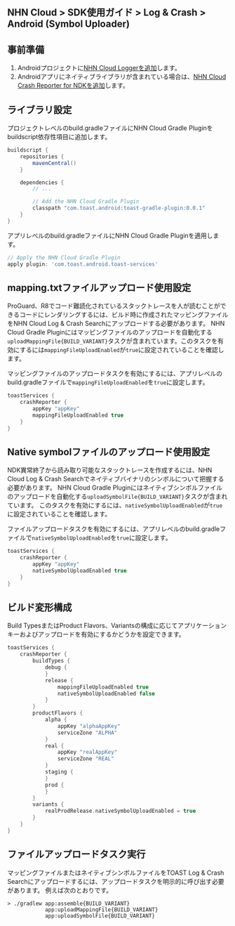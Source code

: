 ## NHN Cloud > SDK使用ガイド > Log & Crash > Android (Symbol Uploader)

## 事前準備

1. Androidプロジェクトに[NHN Cloud Loggerを追加](/nhncloud/ja/nhncloud-sdk/log-collector-android/)します。
2. Androidアプリにネイティブライブラリが含まれている場合は、[NHN Cloud Crash Reporter for NDKを追加](/nhncloud/ja/nhncloud-sdk/log-collector-ndk/)します。

## ライブラリ設定

プロジェクトレベルのbuild.gradleファイルにNHN Cloud Gradle Pluginをbuildscript依存性項目に追加します。

```groovy
buildscript {
    repositories {
        mavenCentral()
    }

    dependencies {
        // ...

        // Add the NHN Cloud Gradle Plugin
        classpath "com.toast.android:toast-gradle-plugin:0.0.1"
    }
}
```

アプリレベルのbuild.gradleファイルにNHN Cloud Gradle Pluginを適用します。

```groovy
// Apply the NHN Cloud Gradle Plugin
apply plugin: 'com.toast.android.toast-services'
```

## mapping.txtファイルアップロード使用設定

ProGuard、R8でコード難読化されているスタックトレースを人が読むことができるコードにレンダリングするには、ビルド時に作成されたマッピングファイルをNHN Cloud Log & Crash Searchにアップロードする必要があります。
NHN Cloud Gradle Pluginにはマッピングファイルのアップロードを自動化する`uploadMappingFile{BUILD_VARIANT}`タスクが含まれています。このタスクを有効にするには`mappingFileUploadEnabled`が`true`に設定されていることを確認します。


マッピングファイルのアップロードタスクを有効にするには、アプリレベルのbuild.gradleファイルで`mappingFileUploadEnabled`を`true`に設定します。

```groovy
toastServices {
    crashReporter {
        appKey "appKey"
        mappingFileUploadEnabled true
    }
}
```

## Native symbolファイルのアップロード使用設定

NDK異常終了から読み取り可能なスタックトレースを作成するには、NHN Cloud Log & Crash Searchでネイティブバイナリのシンボルについて把握する必要があります。
NHN Cloud Gradle Pluginにはネイティブシンボルファイルのアップロードを自動化する`uploadSymbolFile{BUILD_VARIANT}`タスクが含まれています。
このタスクを有効にするには、`nativeSymbolUploadEnabled`が`true`に設定されていることを確認します。

ファイルアップロードタスクを有効にするには、アプリレベルのbuild.gradleファイルで`nativeSymbolUploadEnabled`を`true`に設定します。

```groovy
toastServices {
    crashReporter {
        appKey "appKey"
        nativeSymbolUploadEnabled true
    }
}
```

## ビルド変形構成

Build TypesまたはProduct Flavors、Variantsの構成に応じてアプリケーションキーおよびアップロードを有効にするかどうかを設定できます。

```groovy
toastServices {
    crashReporter {
        buildTypes {
            debug {
            }
            release {
                mappingFileUploadEnabled true
                nativeSymbolUploadEnabled false
            }
        }
        productFlavors {
            alpha {
                appKey "alphaAppKey"
                serviceZone "ALPHA"
            }
            real {
                appKey "realAppKey"
                serviceZone "REAL"
            }
            staging {
            }
            prod {
            }
        }
        variants {
            realProdRelease.nativeSymbolUploadEnabled = true
        }
    }
}
```

## ファイルアップロードタスク実行

マッピングファイルまたはネイティブシンボルファイルをTOAST Log & Crash Searchにアップロードするには、アップロードタスクを明示的に呼び出す必要があります。
例えば次のとおりです。

```
> ./gradlew app:assemble{BUILD_VARIANT}
            app:uploadMappingFile{BUILD_VARIANT}
            app:uploadSymbolFile{BUILD_VARIANT}
```
